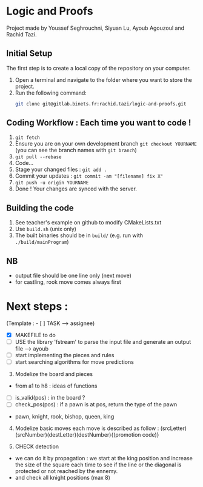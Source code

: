 # Logic and Proofs

Project made by Youssef Seghrouchni, Siyuan Lu, Ayoub Agouzoul and Rachid Tazi.

## Initial Setup
The first step is to create a local copy of the repository on your computer.

1. Open a terminal and navigate to the folder where you want to store the project.
2. Run the following command:
   ```bash
   git clone git@gitlab.binets.fr:rachid.tazi/logic-and-proofs.git
   ```
## Coding Workflow : **Each time** you want to code !
1. ```git fetch```
2. Ensure you are on your own development branch ```git checkout YOURNAME``` (you can see the branch names with ```git branch```)
3. ```git pull --rebase```
4. Code...
5. Stage your changed files : ```git add .```
6. Commit your updates : ```git commit -am "[filename] fix X"```
7. ```git push -u origin YOURNAME```
8. Done ! Your changes are synced with the server.

## Building the code
1. See teacher's example on github to modify CMakeLists.txt
2. Use ```build.sh``` (unix only)
3. The built binaries should be in ```build/``` (e.g. run with ```./build/mainProgram```)

## NB
- output file should be one line only (next move)
- for castling, rook move comes always first

# Next steps : 
(Template : - [ ] TASK --> assignee)
- [x] MAKEFILE to do
- [ ] USE the library 'fstream' to parse the input file and generate an output file --> ayoub
- [ ] start implementing the pieces and rules
- [ ] start searching algorithms for move predictions

3. Modelize the board and pieces
- from a1 to h8 : ideas of functions
- [ ] is_valid(pos) : in the board ?
- [ ] check_pos(pos) : if a pawn is at pos, return the type of the pawn

- pawn, knight, rook, bishop, queen, king

4. Modelize basic moves
each move is described as follow : (srcLetter)(srcNumber)(destLetter)(destNumber){(promotion code)}

5. CHECK detection
- we can do it by propagation : we start at the king position and increase the size of the square each time to see if the line or the diagonal is protected or not reached by the ennemy. 
- and check all knight positions (max 8)